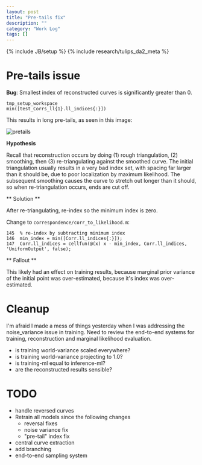 ```yaml
---
layout: post
title: "Pre-tails fix"
description: ""
category: "Work Log"
tags: []
---
```

{% include JB/setup %}
{% include research/tulips_da2_meta %}

Pre-tails issue
==================

**Bug**: Smallest index of reconstructed curves is significantly greater than 0.

    tmp_setup_workspace
    min([test_Corrs_ll{1}.ll_indices{:}])

This results in long pre-tails, as seen in this image:
    
![pretails]({{site.baseurl}}/img/2013-08-10-pretails.jpg)

**Hypothesis**

Recall that reconstruction occurs by doing (1) rough triangulation, (2) smoothing, then (3) re-triangulating against the smoothed curve.  The initial triangulation usually results in a very bad index set, with spacing far larger than it should be, due to poor localization by maximum likelihood.  The subsequent smoothing causes the curve to stretch out longer than it should, so when re-triangulation occurs, ends are cut off.  

** Solution **

After re-triangulating, re-index so the minimum index is zero.

Change to `correspondence/corr_to_likelihood.m`:

    145  % re-index by subtracting minimum index
    146  min_index = min([Corr.ll_indices{:}]);
    147  Corr.ll_indices = cellfun(@(x) x - min_index, Corr.ll_indices, 'UniformOutput', false);

** Fallout **

This likely had an effect on training results, because marginal prior variance of the initial point was over-estimated, because it's index was over-estimated.

Cleanup
============

I'm afraid I made a mess of things yesterday when I was addressing the noise_variance issue in training.  Need to review the end-to-end systems for training, reconstruction and marginal likelihood evaluation.

* is training world-variance scaled everywhere?
* is training world-variance projecting to 1.0?
* is training-ml equal to inference-ml?
* are the reconstructed results sensible?

TODO
=========
* handle reversed curves
* Retrain all models since the following changes
    * reversal fixes
    * noise variance fix
    * "pre-tail" index fix
* central curve extraction
* add branching
* end-to-end sampling system
